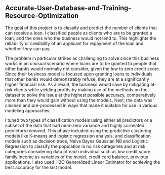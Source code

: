 ## Accurate-User-Database-and-Training-Resource-Optimization

The goal of this project is to classify and predict the number of clients that can receive a loan. I classified people as clients who are to be granted a loan, and the ones who the business would not lend to. This highlights the reliability or credibility of an applicant for repayment of the loan and whether they can pay.

The problem in particular strikes as challenging to solve since this business works in an unusual scenario where loans are to be granted to people that other banks would normally not consider, given the low to zero credit score. Since their business model is focused upon granting loans to individuals that other banks would demonstrably refuse, they are at a significantly higher financial risk. As a result, the business would save by mitigating at-risk clients while yielding profits by making use of the methods on the dataset to solve the issue at the highest possible accuracy, comparatively more than they would gain without using the models. Next, the data was cleaned and pre-processed in ways that made it suitable for use in various modeling approaches.

I tuned two types of classification models using either all predictors or a subset of the data that had near-zero variance and highly correlated predictors removed. This phase included using the predictive clustering models like K-means and logistic regression analysis, and classification models such as decision trees, Naïve Bayes Gaussian NB and Logistic Regression to classify the population in no risk categories and at risk categories considering data of each individual such as low credit score, family income as variables of the model, credit card balance, previous applications. I also used H2O Generalized Linear Estimator for achieving the best accuracy for the last model.
